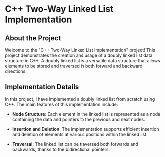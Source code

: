 # C++ Two-Way Linked List Implementation


## About the Project

Welcome to the "C++ Two-Way Linked List Implementation" project! This project demonstrates the creation and usage of a doubly linked list data structure in C++. A doubly linked list is a versatile data structure that allows elements to be stored and traversed in both forward and backward directions.

## Implementation Details

In this project, I have implemented a doubly linked list from scratch using C++. The main features of this implementation include:

- **Node Structure**: Each element in the linked list is represented as a node containing the data and pointers to the previous and next nodes.

- **Insertion and Deletion**: The implementation supports efficient insertion and deletion of elements at various positions within the linked list.

- **Traversal**: The linked list can be traversed both forwards and backwards, thanks to the bidirectional pointers.
